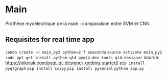 # Main
Prothèse myoélectrique de la main : comparaison entre SVM et CNN

## Requisites for real time app

`conda create -n main_py2 python=2.7 anaconda`
`source activate main_py2`
`sudo apt-get install python-qt4 pyqt4-dev-tools qt4-designer`
source: https://nikolak.com/pyqt-qt-designer-getting-started/
`pip install pyqtgraph`
`pip install scipy`
`pip install pyserial`
`python app.py`
